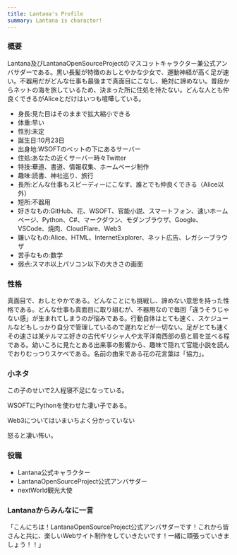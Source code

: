 ```yaml
---
title: Lantana's Profile
summary: Lantana is charactor!
---
```

### 概要
Lantana及びLantanaOpenSourceProjectのマスコットキャラクター兼公式アンバサダーである。黒い長髪が特徴のおしとやかな少女で、運動神経が高く足が速い。不器用だがどんな仕事も最後まで真面目にこなし、絶対に諦めない。普段からネットの海を旅しているため、決まった所に住処を持たない。どんな人とも仲良くできるがAliceとだけはいつも喧嘩している。

* 身長:見た目はそのままで拡大縮小できる
* 体重:早い
* 性別:未定
* 誕生日:10月23日
* 出身地:WSOFTのベットの下にあるサーバー
* 住処:あなたの近くサーバー時々Twitter
* 特技:華道、書道、情報収集、ホームページ制作
* 趣味:読書、神社巡り、旅行
* 長所:どんな仕事もスピーディーにこなす、誰とでも仲良くできる（Alice以外）
* 短所:不器用
* 好きなもの:GitHub、花、WSOFT、官能小説、スマートフォン、速いホームページ、Python、C#、マークダウン、モダンブラウザ、Google、VSCode、焼肉、CloudFlare、Web3
* 嫌いなもの:Alice、HTML、InternetExplorer、ネット広告、レガシーブラウザ
* 苦手なもの:数学
* 弱点:スマホ以上パソコン以下の大きさの画面

### 性格
真面目で、おしとやかである。どんなことにも挑戦し、諦めない意思を持った性格である。どんな仕事も真面目に取り組むが、不器用なので毎回「違うそうじゃない感」が生まれてしまうのが悩みである。行動自体はとても速く、スケジュールなどもしっかり自分で管理しているので遅れなどが一切ない。足がとても速くその速さは某テルマエ好きの古代ギリシャ人や太平洋南西部の島と肩を並べる程である。幼いころに見たとある出来事の影響から、趣味で隠れて官能小説を読んでおりむっつりスケベである。名前の由来である花の花言葉は「協力」。

### 小ネタ
この子のせいで2人程寝不足になっている。

WSOFTにPythonを使わせた凄い子である。

Web3についてはいまいちよく分かっていない

怒ると凄い怖い。

### 役職
- Lantana公式キャラクター
- LantanaOpenSourceProject公式アンバサダー
- nextWorld観光大使

### Lantanaからみんなに一言
「こんにちは！LantanaOpenSourceProject公式アンバサダーです！これから皆さんと共に、楽しいWebサイト制作をしていきたいです！一緒に頑張っていきましょう！！」
